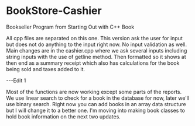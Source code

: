 # BookStore-Cashier
Bookseller Program from Starting Out with C++ Book

All cpp files are separated on this one. This version ask the user for input but does not do anything to the input right now. No input validation as well. Main changes are in the cashier.cpp where we ask several inputs including string inputs with the use of getline method. Then formatted so it shows at then end as a summary receipt which also has calculations for the book being sold and taxes added to it.


---Edit 1

Most of the functions are now working except some parts of the reports. We use linear search to check for a book in the database for now, later we'll use binary search. Right now you can add books in an array data structure but I will change it to a better one. I'm moving into making book classes to hold book information on the next two updates.
